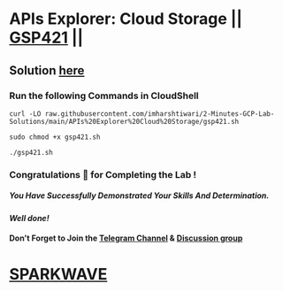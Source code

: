 # APIs Explorer: Cloud Storage || [GSP421](https://www.cloudskillsboost.google/focuses/3632?parent=catalog) ||

## Solution [here](https://youtu.be/E2ztBJM9ycY)

### Run the following Commands in CloudShell

```
curl -LO raw.githubusercontent.com/imharshtiwari/2-Minutes-GCP-Lab-Solutions/main/APIs%20Explorer%20Cloud%20Storage/gsp421.sh

sudo chmod +x gsp421.sh

./gsp421.sh
```

### Congratulations 🎉 for Completing the Lab !

##### *You Have Successfully Demonstrated Your Skills And Determination.*

#### *Well done!*

#### Don't Forget to Join the [Telegram Channel](https://t.me/sparkwave.01) & [Discussion group](https://t.me/sparkwave.01chats)

# [SPARKWAVE](https://www.youtube.com/@sparkwave.01)
